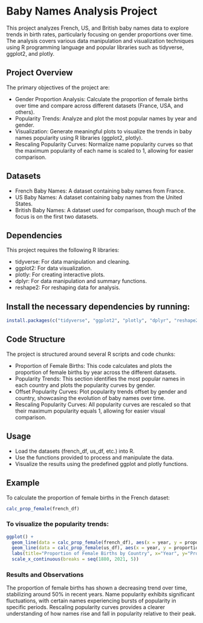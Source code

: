 # Baby Names Analysis Project
This project analyzes French, US, and British baby names data to explore trends in birth rates, particularly focusing on gender proportions over time. The analysis covers various data manipulation and visualization techniques using R programming language and popular libraries such as tidyverse, ggplot2, and plotly.

## Project Overview
The primary objectives of the project are:

- Gender Proportion Analysis: Calculate the proportion of female births over time and compare across different datasets (France, USA, and others).
- Popularity Trends: Analyze and plot the most popular names by year and gender.
- Visualization: Generate meaningful plots to visualize the trends in baby names popularity using R libraries (ggplot2, plotly).
- Rescaling Popularity Curves: Normalize name popularity curves so that the maximum popularity of each name is scaled to 1, allowing for easier comparison.
## Datasets
- French Baby Names: A dataset containing baby names from France.
- US Baby Names: A dataset containing baby names from the United States.
- British Baby Names: A dataset used for comparison, though much of the focus is on the first two datasets.
## Dependencies
This project requires the following R libraries:

- tidyverse: For data manipulation and cleaning.
- ggplot2: For data visualization.
- plotly: For creating interactive plots.
- dplyr: For data manipulation and summary functions.
- reshape2: For reshaping data for analysis.
## Install the necessary dependencies by running:

```R
install.packages(c("tidyverse", "ggplot2", "plotly", "dplyr", "reshape2"))
```
## Code Structure
The project is structured around several R scripts and code chunks:

- Proportion of Female Births: This code calculates and plots the proportion of female births by year across the different datasets.
- Popularity Trends: This section identifies the most popular names in each country and plots the popularity curves by gender.
- Offset Popularity Curves: Plot popularity trends offset by gender and country, showcasing the evolution of baby names over time.
- Rescaling Popularity Curves: All popularity curves are rescaled so that their maximum popularity equals 1, allowing for easier visual comparison.
## Usage
- Load the datasets (french_df, us_df, etc.) into R.
- Use the functions provided to process and manipulate the data.
- Visualize the results using the predefined ggplot and plotly functions.
## Example
To calculate the proportion of female births in the French dataset:

```R
calc_prop_female(french_df)
```
### To visualize the popularity trends:

```R
ggplot() +
  geom_line(data = calc_prop_female(french_df), aes(x = year, y = proportion_girls, color = "France")) +
  geom_line(data = calc_prop_female(us_df), aes(x = year, y = proportion_girls, color = "USA")) +
  labs(title="Proportion of Female Births by Country", x="Year", y="Proportion of Female Births") +
  scale_x_continuous(breaks = seq(1880, 2021, 5))
```
### Results and Observations
The proportion of female births has shown a decreasing trend over time, stabilizing around 50% in recent years.
Name popularity exhibits significant fluctuations, with certain names experiencing bursts of popularity in specific periods.
Rescaling popularity curves provides a clearer understanding of how names rise and fall in popularity relative to their peak.
